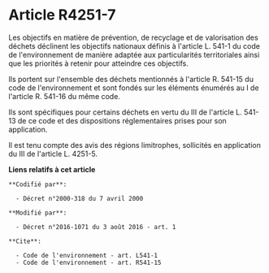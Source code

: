 # Article R4251-7

Les objectifs en matière de prévention, de recyclage et de valorisation des déchets déclinent les objectifs nationaux définis
à l'article L. 541-1 du code de l'environnement de manière adaptée aux particularités territoriales ainsi que les priorités à
retenir pour atteindre ces objectifs.

Ils portent sur l'ensemble des déchets mentionnés à l'article R. 541-15 du code de l'environnement et sont fondés sur les
éléments énumérés au I de l'article R. 541-16 du même code.

Ils sont spécifiques pour certains déchets en vertu du III de l'article L. 541-13 de ce code et des dispositions
réglementaires prises pour son application.

Il est tenu compte des avis des régions limitrophes, sollicités en application du III de l'article L. 4251-5.

**Liens relatifs à cet article**

	**Codifié par**:

	  - Décret n°2000-318 du 7 avril 2000

	**Modifié par**:

	  - Décret n°2016-1071 du 3 août 2016 - art. 1

	**Cite**:

	  - Code de l'environnement - art. L541-1
	  - Code de l'environnement - art. R541-15
